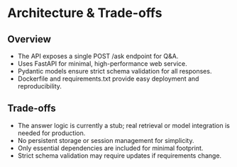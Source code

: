 # Architecture & Trade-offs

## Overview
- The API exposes a single POST /ask endpoint for Q&A.
- Uses FastAPI for minimal, high-performance web service.
- Pydantic models ensure strict schema validation for all responses.
- Dockerfile and requirements.txt provide easy deployment and reproducibility.

## Trade-offs
- The answer logic is currently a stub; real retrieval or model integration is needed for production.
- No persistent storage or session management for simplicity.
- Only essential dependencies are included for minimal footprint.
- Strict schema validation may require updates if requirements change.

